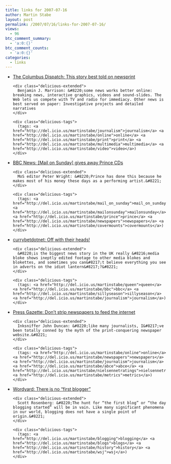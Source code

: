 ```yaml
---
title: links for 2007-07-16
author: Martin Stabe
layout: post
permalink: /2007/07/16/links-for-2007-07-16/
views:
  - 96
btc_comment_summary:
  - 'a:0:{}'
btc_comment_counts:
  - 'a:0:{}'
categories:
  - links
---
```

<ul class="delicious">
  <li>
    <div class="delicious-link">
      <a href="http://www.columbusdispatch.com/dispatch/content/insight/stories/2007/07/15/ben15.ART_ART_07-15-07_G1_QN79BTL.html">The Columbus Dispatch: This story best told on newsprint</a>
    </div>
    
    <div class="delicious-extended">
      Benjamin J. Marrison: &#8220;some news works better online: breaking news, interactive graphics, videos and sound-slides. The Web lets us compete with TV and radio for immediacy. Other news is best served on paper: Investigative projects and detailed narratives
    </div>
    
    <div class="delicious-tags">
      (tags: <a href="http://del.icio.us/martinstabe/journalism">journalism</a> <a href="http://del.icio.us/martinstabe/online">online</a> <a href="http://del.icio.us/martinstabe/print">print</a> <a href="http://del.icio.us/martinstabe/multimedia">multimedia</a> <a href="http://del.icio.us/martinstabe/video">video</a>)
    </div>
  </li>
  
  <li>
    <div class="delicious-link">
      <a href="http://news.bbc.co.uk/1/hi/entertainment/6899478.stm">BBC News: [Mail on Sunday] gives away Prince CDs</a>
    </div>
    
    <div class="delicious-extended">
      MoS editor Peter Wright: &#8220;Prince has done this because he makes most of his money these days as a performing artist.&#8221;
    </div>
    
    <div class="delicious-tags">
      (tags: <a href="http://del.icio.us/martinstabe/mail_on_sunday">mail_on_sunday</a> <a href="http://del.icio.us/martinstabe/mailonsunday">mailonsunday</a> <a href="http://del.icio.us/martinstabe/prince">prince</a> <a href="http://del.icio.us/martinstabe/newspapers">newspapers</a> <a href="http://del.icio.us/martinstabe/covermounts">covermounts</a>)
    </div>
  </li>
  
  <li>
    <div class="delicious-link">
      <a href="http://www.currybet.net/cbet_blog/2007/07/off_with_their_heads.php">currybetdotnet: Off with their heads!</a>
    </div>
    
    <div class="delicious-extended">
      &#8220;is the biggest news story in the UK really &#8216;media bloke shows ineptly edited footage to other media blokes and blokettes, and sometimes you can&#8217;t believe everything you see in adverts on the idiot lantern&#8217;?&#8221;
    </div>
    
    <div class="delicious-tags">
      (tags: <a href="http://del.icio.us/martinstabe/queen">queen</a> <a href="http://del.icio.us/martinstabe/bbc">bbc</a> <a href="http://del.icio.us/martinstabe/sillyseason">sillyseason</a> <a href="http://del.icio.us/martinstabe/journalism">journalism</a>)
    </div>
  </li>
  
  <li>
    <div class="delicious-link">
      <a href="http://www.pressgazette.co.uk/story.asp?sectioncode=1&#038;storycode=38236&#038;c=1">Press Gazette: Don&#8217;t strip newspapers to feed the internet</a>
    </div>
    
    <div class="delicious-extended">
      Inksniffer John Duncan: &#8220;like many journalists, I&#8217;ve been totally conned by the myth of the print-conquering newspaper website.&#8221;
    </div>
    
    <div class="delicious-tags">
      (tags: <a href="http://del.icio.us/martinstabe/online">online</a> <a href="http://del.icio.us/martinstabe/newspapers">newspapers</a> <a href="http://del.icio.us/martinstabe/journalism">journalism</a> <a href="http://del.icio.us/martinstabe/abce">abce</a> <a href="http://del.icio.us/martinstabe/nielsennetratings">nielsennetratings</a> <a href="http://del.icio.us/martinstabe/metrics">metrics</a>)
    </div>
  </li>
  
  <li>
    <div class="delicious-link">
      <a href="http://www.wordyard.com/2007/07/15/no-first-blogger/">Wordyard: There is no “first blogger”</a>
    </div>
    
    <div class="delicious-extended">
      Scott Rosenberg: &#8220;The hunt for “the first blog” or “the day blogging started” will be in vain. Like many significant phenomena in our world, blogging does not have a single point of origin.&#8221;
    </div>
    
    <div class="delicious-tags">
      (tags: <a href="http://del.icio.us/martinstabe/blogging">blogging</a> <a href="http://del.icio.us/martinstabe/blogs">blogs</a> <a href="http://del.icio.us/martinstabe/history">history</a> <a href="http://del.icio.us/martinstabe/wsj">wsj</a>)
    </div>
  </li>
</ul>